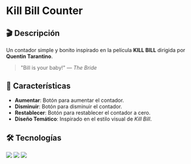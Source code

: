 # Kill Bill Counter

## 🎬 Descripción 
Un contador simple y bonito inspirado en la película **KILL BILL** dirigida por **Quentin Tarantino**.

> "Bill is your baby!" — *The Bride*

## 🚀 Características

- **Aumentar**: Botón para aumentar el contador.
- **Disminuir**: Botón para disminuir el contador.
- **Restablecer**: Botón para restablecer el contador a cero.
- **Diseño Temático**: Inspirado en el estilo visual de *Kill Bill*.

## 🛠️ Tecnologías

<div>
  <img src="https://img.shields.io/badge/JavaScript-%23F7DF1E.svg?&style=flat-square&logo=javascript&logoColor=black"/>
  <img src="https://img.shields.io/badge/HTML-%23E34F26.svg?&style=flat-square&logo=html5&logoColor=white" />
  <img src="https://img.shields.io/badge/CSS-%231572B6.svg?&style=flat-square&logo=css3&logoColor=white" />
</div>
